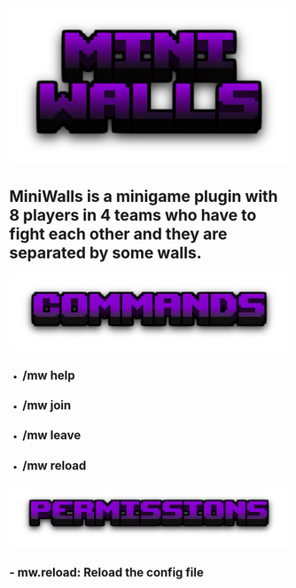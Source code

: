 ![](images/miniwalls.png)

# MiniWalls is a minigame plugin with 8 players in 4 teams who have to fight each other and they are separated by some walls.

![](images/commands.png)

* ## /mw help
* ## /mw join
* ## /mw leave
* ## /mw reload

![](images/permissions.png)
## - mw.reload: Reload the config file
